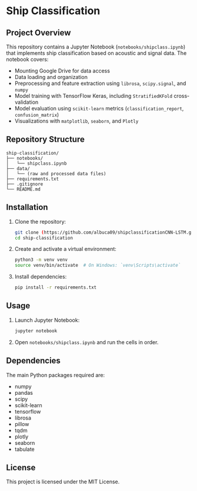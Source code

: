 # Ship Classification

## Project Overview

This repository contains a Jupyter Notebook (`notebooks/shipclass.ipynb`) that implements ship classification based on acoustic and signal data. The notebook covers:

- Mounting Google Drive for data access
- Data loading and organization
- Preprocessing and feature extraction using `librosa`, `scipy.signal`, and `numpy`
- Model training with TensorFlow Keras, including `StratifiedKFold` cross-validation
- Model evaluation using `scikit-learn` metrics (`classification_report`, `confusion_matrix`)
- Visualizations with `matplotlib`, `seaborn`, and `Plotly`

## Repository Structure

```
ship-classification/
├── notebooks/
│   └── shipclass.ipynb
├── data/
│   └── (raw and processed data files)
├── requirements.txt
├── .gitignore
└── README.md
```

## Installation

1. Clone the repository:
   ```bash
   git clone (https://github.com/albuca09/shipclassificationCNN-LSTM.git
   cd ship-classification
   ```

2. Create and activate a virtual environment:
   ```bash
   python3 -m venv venv
   source venv/bin/activate  # On Windows: `venv\Scripts\activate`
   ```

3. Install dependencies:
   ```bash
   pip install -r requirements.txt
   ```

## Usage

1. Launch Jupyter Notebook:
   ```bash
   jupyter notebook
   ```

2. Open `notebooks/shipclass.ipynb` and run the cells in order.

## Dependencies

The main Python packages required are:

- numpy
- pandas
- scipy
- scikit-learn
- tensorflow
- librosa
- pillow
- tqdm
- plotly
- seaborn
- tabulate

## License

This project is licensed under the MIT License.
